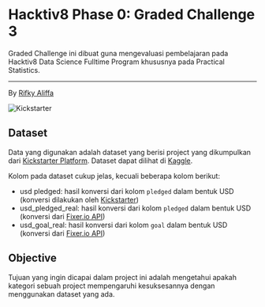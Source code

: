 # Hacktiv8 Phase 0: Graded Challenge 3

Graded Challenge ini dibuat guna mengevaluasi pembelajaran pada Hacktiv8 Data Science Fulltime Program khususnya pada Practical Statistics.

---

By [Rifky Aliffa](https://github.com/Penzragon)

![Kickstarter](https://logos-world.net/wp-content/uploads/2020/10/Kickstarter-Logo.png)

## Dataset

Data yang digunakan adalah dataset yang berisi project yang dikumpulkan dari [Kickstarter Platform](https://www.kickstarter.com/). Dataset dapat dilihat di [Kaggle](https://www.kaggle.com/kemical/kickstarter-projects?select=ks-projects-201801.csv).

Kolom pada dataset cukup jelas, kecuali beberapa kolom berikut:

- usd pledged: hasil konversi dari kolom `pledged` dalam bentuk USD (konversi dilakukan oleh [Kickstarter](https://www.kickstarter.com/))
- usd_pledged_real: hasil konversi dari kolom `pledged` dalam bentuk USD (konversi dari [Fixer.io API](https://fixer.io/))
- usd_goal_real: hasil konversi dari kolom `goal` dalam bentuk USD (konversi dari [Fixer.io API](https://fixer.io/))

## Objective

Tujuan yang ingin dicapai dalam project ini adalah mengetahui apakah kategori sebuah project mempengaruhi kesuksesannya dengan menggunakan dataset yang ada.
